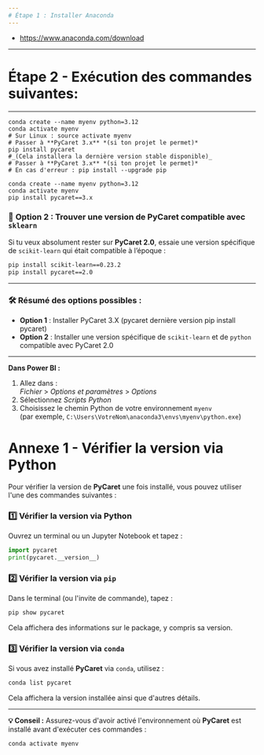 ```yaml
---
# Étape 1 : Installer Anaconda
---
```


- https://www.anaconda.com/download


---
# Étape 2 - Exécution des commandes suivantes:
---

```
conda create --name myenv python=3.12
conda activate myenv
# Sur Linux : source activate myenv
# Passer à **PyCaret 3.x** *(si ton projet le permet)*  
pip install pycaret
#_(Cela installera la dernière version stable disponible)_
# Passer à **PyCaret 3.x** *(si ton projet le permet)*  
# En cas d'erreur : pip install --upgrade pip
```

```
conda create --name myenv python=3.12
conda activate myenv 
pip install pycaret==3.x
```





### 🔄 **Option 2 : Trouver une version de PyCaret compatible avec `sklearn`**
Si tu veux absolument rester sur **PyCaret 2.0**, essaie une version spécifique de `scikit-learn` qui était compatible à l’époque :

```bash
pip install scikit-learn==0.23.2
pip install pycaret==2.0
```

---

### 🛠 **Résumé des options possibles :**
- **Option 1** : Installer PyCaret 3.X (pycaret dernière version pip install pycaret)
- **Option 2** : Installer une version spécifique de `scikit-learn` et de `python` compatible avec PyCaret 2.0  








---

**Dans Power BI :**

1. Allez dans :  
   *Fichier* > *Options et paramètres* > *Options*
2. Sélectionnez *Scripts Python*
3. Choisissez le chemin Python de votre environnement `myenv`  
   (par exemple, `C:\Users\VotreNom\anaconda3\envs\myenv\python.exe`)



# Annexe 1 - Vérifier la version via Python


Pour vérifier la version de **PyCaret** une fois installé, vous pouvez utiliser l'une des commandes suivantes :

### 1️⃣ Vérifier la version via Python
Ouvrez un terminal ou un Jupyter Notebook et tapez :

```python
import pycaret
print(pycaret.__version__)
```

### 2️⃣ Vérifier la version via `pip`
Dans le terminal (ou l'invite de commande), tapez :

```bash
pip show pycaret
```

Cela affichera des informations sur le package, y compris sa version.

### 3️⃣ Vérifier la version via `conda`
Si vous avez installé **PyCaret** via `conda`, utilisez :

```bash
conda list pycaret
```

Cela affichera la version installée ainsi que d'autres détails.

---

**💡 Conseil :** Assurez-vous d'avoir activé l'environnement où **PyCaret** est installé avant d'exécuter ces commandes :

```bash
conda activate myenv
```
